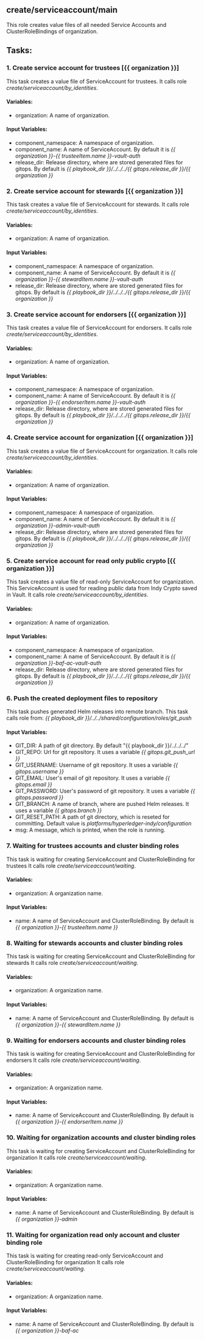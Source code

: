 ## create/serviceaccount/main
This role creates value files of all needed Service Accounts and ClusterRoleBindings of organization.

## Tasks:
### 1. Create service account for trustees [{{ organization }}]
This task creates a value file of ServiceAccount for trustees.
It calls role *create/serviceaccount/by_identities*.

#### Variables:
 - organization: A name of organization.

#### Input Variables:
 - component_namespace: A namespace of organization.
 - component_name: A name of ServiceAccount. By default it is *{{ organization }}-{{ trusteeItem.name }}-vault-auth*
 - release_dir: Release directory, where are stored generated files for gitops. By default is *{{ playbook_dir }}/../../../{{ gitops.release_dir }}/{{ organization }}*

### 2. Create service account for stewards [{{ organization }}]
This task creates a value file of ServiceAccount for stewards.
It calls role *create/serviceaccount/by_identities*.

#### Variables:
 - organization: A name of organization.

#### Input Variables:
 - component_namespace: A namespace of organization.
 - component_name: A name of ServiceAccount. By default it is *{{ organization }}-{{ stewardItem.name }}-vault-auth*
 - release_dir: Release directory, where are stored generated files for gitops. By default is *{{ playbook_dir }}/../../../{{ gitops.release_dir }}/{{ organization }}*

### 3. Create service account for endorsers [{{ organization }}]
This task creates a value file of ServiceAccount for endorsers.
It calls role *create/serviceaccount/by_identities*.

#### Variables:
 - organization: A name of organization.

#### Input Variables:
 - component_namespace: A namespace of organization.
 - component_name: A name of ServiceAccount. By default it is *{{ organization }}-{{ endorserItem.name }}-vault-auth*
 - release_dir: Release directory, where are stored generated files for gitops. By default is *{{ playbook_dir }}/../../../{{ gitops.release_dir }}/{{ organization }}*

### 4. Create service account for organization [{{ organization }}]
This task creates a value file of ServiceAccount for organization.
It calls role *create/serviceaccount/by_identities*.

#### Variables:
 - organization: A name of organization.

#### Input Variables:
 - component_namespace: A namespace of organization.
 - component_name: A name of ServiceAccount. By default it is *{{ organization }}-admin-vault-auth*
 - release_dir: Release directory, where are stored generated files for gitops. By default is *{{ playbook_dir }}/../../../{{ gitops.release_dir }}/{{ organization }}*

### 5. Create service account for read only public crypto [{{ organization }}]
This task creates a value file of read-only ServiceAccount for organization.
This ServiceAccount is used for reading public data from Indy Crypto saved in Vault.
It calls role *create/serviceaccount/by_identities*.

#### Variables:
 - organization: A name of organization.

#### Input Variables:
 - component_namespace: A namespace of organization.
 - component_name: A name of ServiceAccount. By default it is *{{ organization }}-baf-ac-vault-auth*
 - release_dir: Release directory, where are stored generated files for gitops. By default is *{{ playbook_dir }}/../../../{{ gitops.release_dir }}/{{ organization }}*

### 6. Push the created deployment files to repository
This task pushes generated Helm releases into remote branch.
This task calls role from: *{{ playbook_dir }}/../../shared/configuration/roles/git_push*
#### Input Variables:
 - GIT_DIR: A path of git directory. By default "{{ playbook_dir }}/../../../"
 - GIT_REPO: Url for git repository. It uses a variable *{{ gitops.git_push_url }}* 
 - GIT_USERNAME: Username of git repository. It uses a variable *{{ gitops.username }}*
 - GIT_EMAIL: User's email of git repository. It uses a variable *{{ gitops.email }}*
 - GIT_PASSWORD: User's password of git repository. It uses a variable *{{ gitops.password }}*
 - GIT_BRANCH: A name of branch, where are pushed Helm releases. It uses a variable *{{ gitops.branch }}*
 - GIT_RESET_PATH: A path of git directory, which is reseted for committing. Default value is *platforms/hyperledger-indy/configuration*
 - msg: A message, which is printed, when the role is running.

### 7. Waiting for trustees accounts and cluster binding roles
This task is waiting for creating ServiceAccount and ClusterRoleBinding for trustees
It calls role *create/serviceaccount/waiting*.

#### Variables:
 - organization: A organization name.

#### Input Variables:
 - name: A name of ServiceAccount and ClusterRoleBinding. By default is *{{ organization }}-{{ trusteeItem.name }}*

### 8. Waiting for stewards accounts and cluster binding roles
This task is waiting for creating ServiceAccount and ClusterRoleBinding for stewards
It calls role *create/serviceaccount/waiting*.

#### Variables:
 - organization: A organization name.

#### Input Variables:
 - name: A name of ServiceAccount and ClusterRoleBinding. By default is *{{ organization }}-{{ stewardItem.name }}*

### 9. Waiting for endorsers accounts and cluster binding roles
This task is waiting for creating ServiceAccount and ClusterRoleBinding for endorsers
It calls role *create/serviceaccount/waiting*.

#### Variables:
 - organization: A organization name.

#### Input Variables:
 - name: A name of ServiceAccount and ClusterRoleBinding. By default is *{{ organization }}-{{ endorserItem.name }}*

### 10. Waiting for organization accounts and cluster binding roles
This task is waiting for creating ServiceAccount and ClusterRoleBinding for organization
It calls role *create/serviceaccount/waiting*.

#### Variables:
 - organization: A organization name.

#### Input Variables:
 - name: A name of ServiceAccount and ClusterRoleBinding. By default is *{{ organization }}-admin*

### 11. Waiting for organization read only account and cluster binding role
This task is waiting for creating read-only ServiceAccount and ClusterRoleBinding for organization
It calls role *create/serviceaccount/waiting*.

#### Variables:
 - organization: A organization name.

#### Input Variables:
 - name: A name of ServiceAccount and ClusterRoleBinding. By default is *{{ organization }}-baf-ac*
